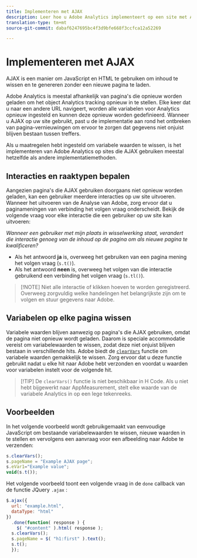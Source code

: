 ```yaml
---
title: Implementeren met AJAX
description: Leer hoe u Adobe Analytics implementeert op een site met AJAX.
translation-type: tm+mt
source-git-commit: dabaf6247695bc4f3d9bfe668f3ccfca12a52269

---
```



# Implementeren met AJAX

AJAX is een manier om JavaScript en HTML te gebruiken om inhoud te wissen en te genereren zonder een nieuwe pagina te laden.

Adobe Analytics is meestal afhankelijk van pagina&#39;s die opnieuw worden geladen om het object Analytics tracking opnieuw in te stellen. Elke keer dat u naar een andere URL navigeert, worden alle variabelen voor Analytics opnieuw ingesteld en kunnen deze opnieuw worden gedefinieerd. Wanneer u AJAX op uw site gebruikt, past u de implementatie aan rond het ontbreken van pagina-vernieuwingen om ervoor te zorgen dat gegevens niet onjuist blijven bestaan tussen treffers.

Als u maatregelen hebt ingesteld om variabele waarden te wissen, is het implementeren van Adobe Analytics op sites die AJAX gebruiken meestal hetzelfde als andere implementatiemethoden.

## Interacties en raaktypen bepalen

Aangezien pagina&#39;s die AJAX gebruiken doorgaans niet opnieuw worden geladen, kan een gebruiker meerdere interacties op uw site uitvoeren. Wanneer het uitvoeren van de Analyse van Adobe, zorg ervoor dat u paginameningen van verbinding het volgen vraag onderscheidt. Bekijk de volgende vraag voor elke interactie die een gebruiker op uw site kan uitvoeren:

*Wanneer een gebruiker met mijn plaats in wisselwerking staat, verandert die interactie genoeg van de inhoud op de pagina om als nieuwe pagina te kwalificeren?*

* Als het antwoord **ja** is, overweeg het gebruiken van een pagina mening het volgen vraag (`s.t()`).
* Als het antwoord **neen** is, overweeg het volgen van die interactie gebruikend een verbinding het volgen vraag (`s.tl()`).

>[!NOTE] Niet alle interactie of klikken hoeven te worden geregistreerd. Overweeg zorgvuldig welke handelingen het belangrijkste zijn om te volgen en stuur gegevens naar Adobe.

## Variabelen op elke pagina wissen

Variabele waarden blijven aanwezig op pagina&#39;s die AJAX gebruiken, omdat de pagina niet opnieuw wordt geladen. Daarom is speciale accommodatie vereist om variabelewaarden te wissen, zodat deze niet onjuist blijven bestaan in verschillende hits. Adobe biedt de [`clearVars`](../vars/functions/clearvars.md) functie om variabele waarden gemakkelijk te wissen. Zorg ervoor dat u deze functie gebruikt nadat u elke hit naar Adobe hebt verzonden en voordat u waarden voor variabelen instelt voor de volgende hit.

>[!TIP] De `clearVars()` functie is niet beschikbaar in H Code. Als u niet hebt bijgewerkt naar AppMeasurement, stelt elke waarde van de variabele Analytics in op een lege tekenreeks.

## Voorbeelden

In het volgende voorbeeld wordt gebruikgemaakt van eenvoudige JavaScript om bestaande variabelewaarden te wissen, nieuwe waarden in te stellen en vervolgens een aanvraag voor een afbeelding naar Adobe te verzenden:

```js
s.clearVars();
s.pageName = "Example AJAX page";
s.eVar1="Example value";
void(s.t());
```

Het volgende voorbeeld toont een volgende vraag in de `done` callback van de functie JQuery `.ajax` :

```js
$.ajax({
  url: "example.html",
  dataType: "html"
})
  .done(function( response ) {
    $( "#content" ).html( response );
  s.clearVars();
  s.pageName = $( "h1:first" ).text();
  s.t();
  });
```
